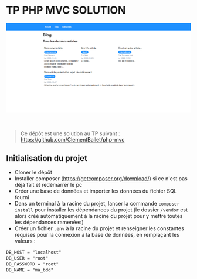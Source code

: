 # TP PHP MVC SOLUTION

![screenshot.png](screenshot.png)

<br>

> Ce dépôt est une solution au TP suivant : https://github.com/ClementBallet/php-mvc

## Initialisation du projet

- Cloner le dépôt
- Installer composer (https://getcomposer.org/download/) si ce n'est pas déjà fait et redémarrer le pc
- Créer une base de données et importer les données du fichier SQL fourni
- Dans un terminal à la racine du projet, lancer la commande `composer install` pour installer les dépendances du
  projet (le dossier `/vendor` est alors créé automatiquement à la racine du projet pour y mettre toutes les dépendances
  ramenées)
- Créer un fichier `.env` à la racine du projet et renseigner les constantes requises pour la connexion à la base de
  données, en remplaçant les valeurs :

```  
DB_HOST = "localhost"
DB_USER = "root"
DB_PASSWORD = "root"
DB_NAME = "ma_bdd" 
```

